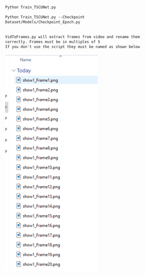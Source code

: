
    Python Train_TSCUNet.py

    Python Train_TSCUNet.py --Checkpoint Dataset/Models/Checkpoint_Epoch.py


    VidToFrames.py will extract frames from video and rename them correctly. Frames must be in multiples of 5
    If you don't use the script they must be named as shown below

<img src="figs/Dataset_Format.png" width="300px"/> 

